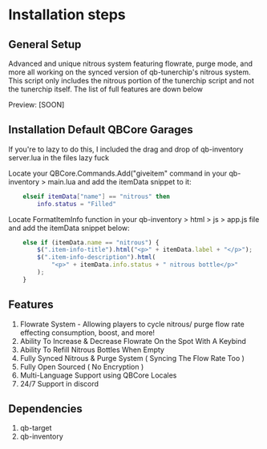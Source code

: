 # Installation steps

## General Setup
Advanced and unique nitrous system featuring flowrate, purge mode, and more all working on the synced version of qb-tunerchip's nitrous system. This script only includes the nitrous portion of the tunerchip script and not the tunerchip itself. The list of full features are down below

Preview: [SOON]

## Installation Default QBCore Garages
If you're to lazy to do this, I included the drag and drop of qb-inventory server.lua in the files lazy fuck

Locate your QBCore.Commands.Add("giveitem" command in your qb-inventory > main.lua and add the itemData snippet to it: 
```lua
	elseif itemData["name"] == "nitrous" then
		info.status = "Filled"
```
Locate FormatItemInfo function in your qb-inventory > html > js > app.js file and add the itemData snippet below:
```js
    else if (itemData.name == "nitrous") {
        $(".item-info-title").html("<p>" + itemData.label + "</p>");
        $(".item-info-description").html(
            "<p>" + itemData.info.status + " nitrous bottle</p>"
        );
    }
```

## Features
1. Flowrate System - Allowing players to cycle nitrous/ purge flow rate effecting consumption, boost, and more!
2. Ability To Increase & Decrease Flowrate On the Spot With A Keybind
3. Ability To Refill Nitrous Bottles When Empty
4. Fully Synced Nitrous & Purge System ( Syncing The Flow Rate Too )
5. Fully Open Sourced ( No Encryption )
6. Multi-Language Support using QBCore Locales
7. 24/7 Support in discord

## Dependencies
1. qb-target
2. qb-inventory
